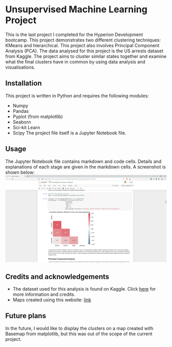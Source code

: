 # Unsupervised Machine Learning Project
This is the last project I completed for the Hyperion Development bootcamp. This project demonstrates two different clustering
techniques: KMeans and hierarchical. This project also involves Principal Component Analysis (PCA). The data analysed for this
project is the US arrests dataset from Kaggle. The project aims to cluster similar states together and examine what the final
clusters have in common by using data analysis and visualisations.

## Installation
This project is written in Python and requires the following modules:
* Numpy
* Pandas
* Pyplot (from matplotlib)
* Seaborn
* Sci-kit Learn
* Scipy
The project file itself is a Jupyter Notebook file.

## Usage
The Jupyter Notebook file contains markdown and code cells. Details and explanations of each stage are given in the markdown cells.
A screenshot is shown below:
![Screenshot of notebook](screenshot.png)

## Credits and acknowledgements
* The dataset used for this analysis is found on Kaggle. Click [here](https://www.kaggle.com/datasets/kurohana/usarrets) for more information and credits.
* Maps created using this website: [link](https://www.amcharts.com/visited_states/#)

## Future plans
In the future, I would like to display the clusters on a map created with Basemap from matplotlib, but this was out of the scope of the current project.